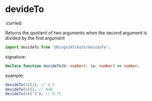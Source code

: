 # devideTo

:curried

Returns the quotient of two arguments when the second argument is divided by the first argument

```javascript
import devideTo from '@bingo347/math/devideTo';
```

signature:

```typescript
declare function devideTo(b: number): (a: number) => number;
```

example:

```javascript
devideTo(4)(2); // 0.5
devideTo(4)(); // NaN
devideTo(4)('3'); // 0.75
```

